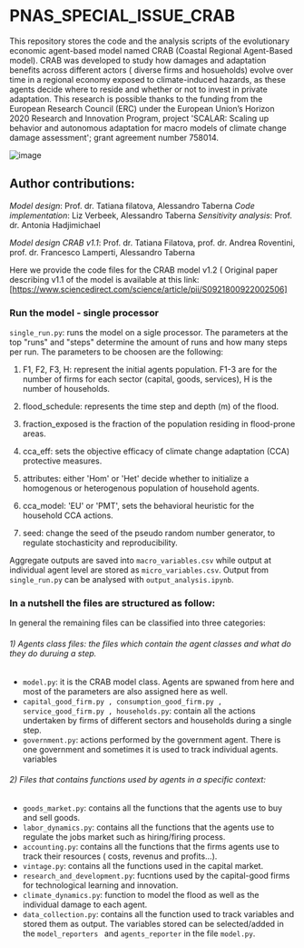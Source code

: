 # PNAS_SPECIAL_ISSUE_CRAB

This repository stores the code and the analysis scripts of the evolutionary economic agent-based model named CRAB (Coastal Regional Agent-Based model). CRAB was developed to study how damages and adaptation benefits across different actors ( diverse firms and hosueholds) evolve over time in a regional economy exposed to climate-induced hazards, as these agents decide where to reside and whether or not to invest in private adaptation. This research is possible thanks to the funding from the European Research Council (ERC) under the European Union’s Horizon 2020 Research and Innovation Program, project 'SCALAR: Scaling up behavior and autonomous adaptation for macro models of climate change damage assessment'; grant agreement number 758014.

![image](https://github.com/SC3-TUD/PNAS-Uncertainty-in-Boundedly-Rational-Climate-Adaptation/assets/83168418/9f49f519-0c9c-40c7-afb3-6a8a662fec87)


## **Author contributions:**

*Model design*: Prof. dr. Tatiana filatova, Alessandro Taberna
*Code implementation*: Liz Verbeek, Alessandro Taberna
*Sensitivity analysis*: Prof. dr. Antonia Hadjimichael

*Model design CRAB v1.1*: Prof. dr. Tatiana Filatova, prof. dr. Andrea Roventini, prof. dr. Francesco Lamperti, Alessandro Taberna 

Here we provide the code files for the CRAB model v1.2  ( Original paper describing v1.1 of the model is available at this link: [https://www.sciencedirect.com/science/article/pii/S0921800922002506]





### Run the model - single processor

```single_run.py```: runs the model on a sigle processor. The parameters at the top "runs" and "steps" determine the amount of runs and how many steps per run. The parameters to be choosen are the following:

  1) F1, F2, F3, H: represent the initial agents population. F1-3 are for the number of firms for each sector (capital, goods, services), H is the number of households.
     
  2) flood_schedule: represents the time step and depth (m) of the flood.
     
  3) fraction_exposed is the fraction of the population residing in flood-prone areas.

  4) cca_eff: sets the objective efficacy of climate change adaptation (CCA) protective measures.
  5) attributes: either 'Hom' or 'Het' decide whether to initialize a homogenous or heterogenous population of household agents.
  6) cca_model: 'EU' or 'PMT', sets the behavioral heuristic for the household CCA actions.
  7) seed: change the seed of the pseudo random number generator, to regulate stochasticity and reproducibility.

Aggregate outputs are saved into ```macro_variables.csv``` while output at individual agent level are stored as ```micro_variables.csv```. Output from ```single_run.py``` can be analysed with ```output_analysis.ipynb```.



### In a nutshell the files are structured as follow:
In general the remaining files can be classified into three categories:
   ###### 1) Agents class files: the files which contain the agent classes and what do they do duruing a step. 

   * ```model.py```: it is the CRAB model class. Agents are spwaned from here and most of the parameters are also assigned here as well.
   * ```capital_good_firm.py , consumption_good_firm.py , service_good_firm.py , households.py```: contain all the actions undertaken by firms of different sectors and         households during a single step.
   * ```government.py```: actions performed by the government agent. There is one government and sometimes it is used to track individual agents. variables
   ###### 2) Files that contains functions used by agents in a specific context:
   * ```goods_market.py```: contains all the functions that the agents use to buy and sell goods.
   * ```labor_dynamics.py```: contains all the functions that the agents use to regulate the jobs market such as hiring/firing process.
   * ```accounting.py```: contains all the functions that the firms agents use to track their resources ( costs, revenus and profits...).
   * ```vintage.py```: contains all the functions used in the capital market. 
   * ```research_and_development.py```: fucntions used by the capital-good firms for technological learning and innovation.
   * ```climate_dynamics.py```: function to model the flood as well as the individual damage to each agent.
   * ```data_collection.py```: contains all the function used to track variables and stored them as output. The variables stored can be selected/added in the  ```model_reporters ``` and ```agents_reporter``` in the file ```model.py```.



 

